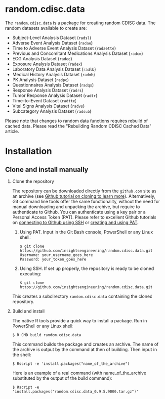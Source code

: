 # random.cdisc.data

The `random.cdisc.data` is a package for creating random CDISC data.
The random datasets available to create are:

 - Subject-Level Analysis Dataset (`radsl`)
 - Adverse Event Analysis Dataset (`radae`)
 - Time to Adverse Event Analysis Dataset (`radaette`)
 - Previous and Concomitant Medications Analysis Dataset (`radcm`)
 - ECG Analysis Dataset (`radeg`)
 - Exposure Analysis Dataset (`radex`)
 - Laboratory Data Analysis Dataset (`radlb`)
 - Medical History Analysis Dataset (`radmh`)
 - PK Analysis Dataset (`radpc`)
 - Questionnaires Analysis Dataset (`radqs`)
 - Response Analysis Dataset (`radrs`)
 - Tumor Response Analysis Dataset (`radtr`)
 - Time-to-Event Dataset (`radtte`)
 - Vital Signs Analysis Dataset (`radvs`)
 - Subcategory Analysis Dataset (`radsub`)
 
  Please note that changes to random data functions requires rebuild of cached data. Please read the "Rebuilding Random CDISC Cached Data" article.

# Installation

## Clone and install manually
1. Clone the repository

   The repository can be downloaded directly from the `github.com` site as an archive (see [Github tutorial on cloning to learn more](https://docs.github.com/en/github/creating-cloning-and-archiving-repositories/cloning-a-repository-from-github/cloning-a-repository)). Alternatively, Git command line tools offer the same functionality, without the need for manual downloading and unpacking the archive, but require to authenticate to Github. You can authenticate using a key pair or a Personal Access Token (PAT). Please refer to excellent Github tutorials on [connecting to Github using SSH](https://docs.github.com/en/github/authenticating-to-github) or [creating and using PAT](https://docs.github.com/en/github/authenticating-to-github/keeping-your-account-and-data-secure/creating-a-personal-access-token).
   1. Using PAT. Input in the Git Bash console, PowerShell or any Linux shell:

      ```
      $ git clone https://github.com/insightsengineering/random.cdisc.data.git
      Username: your_username_goes_here
      Password: your_token_goes_here
      ```
    1. Using SSH. If set up properly, the repository is ready to be cloned executing:

       ```
       $ git clone https://github.com/insightsengineering/random.cdisc.data.git
       ```
   This creates a subdirectory `random.cdisc.data` containing the cloned repository.

2. Build and install

   The native R tools provide a quick way to install a package. Run in PowerShell or any Linux shell:
   ```
   $ R CMD build random.cdisc.data
   ```
   This command builds the package and creates an archive. The name of the archive is output by the command at then of building. Then input in the shell:
   ```
   $ Rscript -e 'install.packages("name_of_the_archive")
   ```
   Here is an example of a real command (with name_of_the_archive substituted by the output of the build command):
   ```
   $ Rscript -e 'install.packages("random.cdisc.data_0.9.5.9000.tar.gz")'
